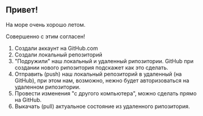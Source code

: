 ## Привет!

На море очень хорошо летом.

Совершенно с этим согласен!

1. Создали аккаунт на GitHub.com
2. Создали локальный репозиторий
3. "Подружили" наш локальный и удаленный рипозитории. GitHub при создании нового рипозитория подскажет как это сделать.
4. Отправить (push) наш локальный репозиторий в удаленный (на GitHub), при этом нам, возможно, нежно будет авторизоваться на удаленном рипозитории.
5. Провести изменения "с другого компьютера", можно сделать прямо на GitHub. 
6. Выкачать (pull) актуальное состояние из удаленного рипозитория.